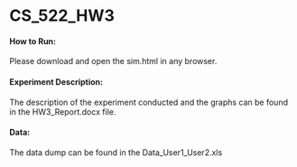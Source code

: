 # CS_522_HW3

#### How to Run: 
Please download and open the sim.html in any browser.

#### Experiment Description:
The description of the experiment conducted and the graphs can be found in the HW3_Report.docx file.

#### Data:
The data dump can be found in the Data_User1_User2.xls
